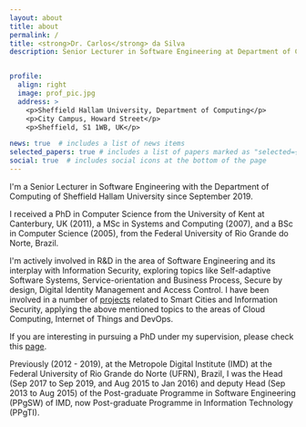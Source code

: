 ```yaml
---
layout: about
title: about
permalink: /
title: <strong>Dr. Carlos</strong> da Silva
description: Senior Lecturer in Software Engineering at Department of Computing of <a href="https://www.shu.ac.uk/">Sheffield Hallam University</a>.


profile:
  align: right
  image: prof_pic.jpg
  address: >
    <p>Sheffield Hallam University, Department of Computing</p>
    <p>City Campus, Howard Street</p>
    <p>Sheffield, S1 1WB, UK</p>

news: true  # includes a list of news items
selected_papers: true # includes a list of papers marked as "selected={true}"
social: true  # includes social icons at the bottom of the page
---
```


I'm a Senior Lecturer in Software Engineering with the Department of Computing of Sheffield Hallam University since September 2019.

I received a PhD in Computer Science from the University of Kent at Canterbury, UK (2011), a MSc in Systems and Computing (2007), and a BSc in Computer Science (2005), from the Federal University of Rio Grande do Norte, Brazil.

I'm actively involved in R&D in the area of Software Engineering and its interplay with Information Security, exploring topics like Self-adaptive Software Systems, Service-orientation and Business Process, Secure by design, Digital Identity Management and Access Control. I have been involved in a number of [projects](/projects) related to Smart Cities and Information Security, applying the above mentioned topics to the areas of Cloud Computing, Internet of Things and DevOps.

If you are interesting in pursuing a PhD under my supervision, please check this [page](phd-vacancies.html).

Previously (2012 - 2019), at the Metropole Digital Institute (IMD) at the Federal University of Rio Grande do Norte (UFRN), Brazil, I was the Head (Sep 2017 to Sep 2019, and Aug 2015 to Jan 2016) and deputy Head (Sep 2013 to Aug 2015) of the Post-graduate Programme in Software Engineering (PPgSW) of IMD, now Post-graduate Programme in Information Technology (PPgTI).
